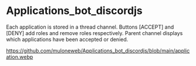 # Applications_bot_discordjs

Each application is stored in a thread channel. Buttons [ACCEPT] and [DENY] add roles and remove roles respectively.
Parent channel displays which applications have been accepted or denied.

https://github.com/muloneweb/Applications_bot_discordjs/blob/main/application.webp

